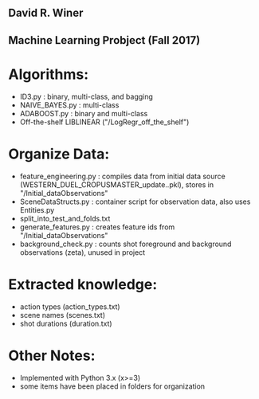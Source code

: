 ## David R. Winer
## Machine Learning Probject (Fall 2017)

# Algorithms: 
- ID3.py : binary, multi-class, and bagging
- NAIVE_BAYES.py : multi-class
- ADABOOST.py : binary and multi-class
- Off-the-shelf LIBLINEAR ("/LogRegr_off_the_shelf")

# Organize Data:
- feature_engineering.py : compiles data from initial data source (WESTERN_DUEL_CROPUSMASTER_update..pkl), stores in "/Initial_dataObservations"
- SceneDataStructs.py : container script for observation data, also uses Entities.py
- split_into_test_and_folds.txt 
- generate_features.py : creates feature ids from "/Initial_dataObservations"
- background_check.py : counts shot foreground and background observations (zeta), unused in project

# Extracted knowledge:
- action types (action_types.txt)
- scene names (scenes.txt)
- shot durations (duration.txt)

# Other Notes:
- Implemented with Python 3.x (x>=3)
- some items have been placed in folders for organization